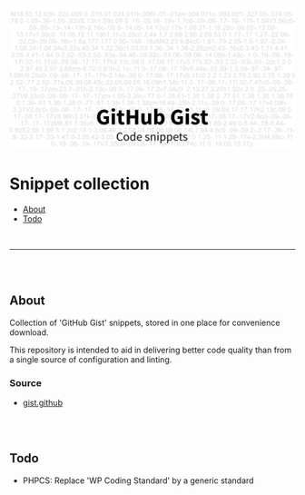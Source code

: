 ![GitHub Gist](teaser.png)

# Snippet collection

- [About](#about)
- [Todo](#todo)

<br>

---

<br><br>

## About

Collection of 'GitHub Gist' snippets, stored in one place for convenience download.

This repository is intended to aid in delivering better code quality than from a single source of configuration and linting.

### Source

- [gist.github](https://gist.github.com/ChristianOellers)

<br><br>

## Todo

- PHPCS: Replace 'WP Coding Standard' by a generic standard
